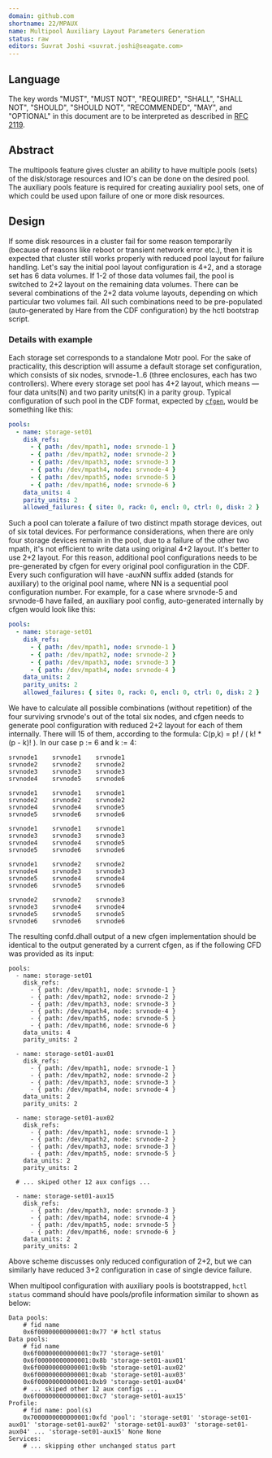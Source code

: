 ```yaml
---
domain: github.com
shortname: 22/MPAUX
name: Multipool Auxiliary Layout Parameters Generation
status: raw
editors: Suvrat Joshi <suvrat.joshi@seagate.com>
---
```


## Language

The key words "MUST", "MUST NOT", "REQUIRED", "SHALL", "SHALL NOT", "SHOULD", "SHOULD NOT", "RECOMMENDED", "MAY", and "OPTIONAL" in this document are to be interpreted as described in [RFC 2119](https://tools.ietf.org/html/rfc2119).

## Abstract

The multipools feature gives cluster an ability to have multiple pools (sets) of the disk/storage resources and IO's can be done on the desired pool.
The auxiliary pools feature is required for creating auxialiry pool sets, one of which could be used upon failure of one or more disk resources.

## Design

If some disk resources in a cluster fail for some reason temporarily (because of reasons like reboot or transient network error etc.), then it is expected that cluster still works properly with reduced pool layout for failure handling. Let's say the initial pool layout configuration is 4+2, and a storage set has 6 data volumes. If 1-2 of those data volumes fail, the pool is switched to 2+2 layout on the remaining data volumes. There can be several combinations of the 2+2 data volume layouts, depending on which particular two volumes fail. All such combinations need to be pre-populated (auto-generated by Hare from the CDF configuration) by the hctl bootstrap script.

### Details with example
Each storage set corresponds to a standalone Motr pool. For the sake of practicality, this description will assume a default storage set configuration, which consists of six nodes, srvnode-1..6 (three enclosures, each has two controllers). Where every storage set pool has 4+2 layout, which means — four data units(N) and two parity units(K) in a parity group.
Typical configuration of such pool in the CDF format, expected by [`cfgen`](https://github.com/Seagate/cortx-hare/blob/dev/rfc/18/README.md), would be something like this:
```yaml
pools:
  - name: storage-set01
    disk_refs:
      - { path: /dev/mpath1, node: srvnode-1 }
      - { path: /dev/mpath2, node: srvnode-2 }
      - { path: /dev/mpath3, node: srvnode-3 }
      - { path: /dev/mpath4, node: srvnode-4 }
      - { path: /dev/mpath5, node: srvnode-5 }
      - { path: /dev/mpath6, node: srvnode-6 }
    data_units: 4
    parity_units: 2
    allowed_failures: { site: 0, rack: 0, encl: 0, ctrl: 0, disk: 2 }
```
Such a pool can tolerate a failure of two distinct mpath storage devices, out of six total devices. For performance considerations, when there are only four storage devices remain in the pool, due to a failure of the other two mpath, it's not efficient to write data using original 4+2 layout. It's better to use 2+2 layout. For this reason, additional pool configurations needs to be pre-generated by cfgen for every original pool configuration in the CDF. Every such configuration will have -auxNN suffix added (stands for auxiliary) to the original pool name, where NN is a sequential pool configuration number. For example, for a case where srvnode-5 and srvnode-6 have failed, an auxiliary pool config, auto-generated internally by cfgen would look like this:
```yaml
pools:
  - name: storage-set01
    disk_refs:
      - { path: /dev/mpath1, node: srvnode-1 }
      - { path: /dev/mpath2, node: srvnode-2 }
      - { path: /dev/mpath3, node: srvnode-3 }
      - { path: /dev/mpath4, node: srvnode-4 }
    data_units: 2
    parity_units: 2
    allowed_failures: { site: 0, rack: 0, encl: 0, ctrl: 0, disk: 2 }
```
We have to calculate all possible combinations (without repetition) of the four surviving srvnode's out of the total six nodes, and cfgen needs to generate pool configuration with reduced 2+2 layout for each of them internally. There will 15 of them, according to the formula: C(p,k) = p! / ( k! * (p - k)! ). In our case p := 6 and k := 4:
```
srvnode1	srvnode1	srvnode1
srvnode2	srvnode2	srvnode2
srvnode3	srvnode3	srvnode3
srvnode4	srvnode5	srvnode6

srvnode1	srvnode1	srvnode1
srvnode2	srvnode2	srvnode2
srvnode4	srvnode4	srvnode5
srvnode5	srvnode6	srvnode6

srvnode1	srvnode1	srvnode1
srvnode3	srvnode3	srvnode3
srvnode4	srvnode4	srvnode5
srvnode5	srvnode6	srvnode6

srvnode1	srvnode2	srvnode2
srvnode4	srvnode3	srvnode3
srvnode5	srvnode4	srvnode4
srvnode6	srvnode5	srvnode6

srvnode2	srvnode2	srvnode3
srvnode3	srvnode4	srvnode4
srvnode5	srvnode5	srvnode5
srvnode6	srvnode6	srvnode6
```
The resulting confd.dhall output of a new cfgen implementation should be identical to the output generated by a current cfgen, as if the following CFD was provided as its input:
```
pools:
  - name: storage-set01
    disk_refs:
      - { path: /dev/mpath1, node: srvnode-1 }
      - { path: /dev/mpath2, node: srvnode-2 }
      - { path: /dev/mpath3, node: srvnode-3 }
      - { path: /dev/mpath4, node: srvnode-4 }
      - { path: /dev/mpath5, node: srvnode-5 }
      - { path: /dev/mpath6, node: srvnode-6 }
    data_units: 4
    parity_units: 2

  - name: storage-set01-aux01
    disk_refs:
      - { path: /dev/mpath1, node: srvnode-1 }
      - { path: /dev/mpath2, node: srvnode-2 }
      - { path: /dev/mpath3, node: srvnode-3 }
      - { path: /dev/mpath4, node: srvnode-4 }
    data_units: 2
    parity_units: 2

  - name: storage-set01-aux02
    disk_refs:
      - { path: /dev/mpath1, node: srvnode-1 }
      - { path: /dev/mpath2, node: srvnode-2 }
      - { path: /dev/mpath3, node: srvnode-3 }
      - { path: /dev/mpath5, node: srvnode-5 }
    data_units: 2
    parity_units: 2

  # ... skiped other 12 aux configs ...

  - name: storage-set01-aux15
    disk_refs:
      - { path: /dev/mpath3, node: srvnode-3 }
      - { path: /dev/mpath4, node: srvnode-4 }
      - { path: /dev/mpath5, node: srvnode-5 }
      - { path: /dev/mpath6, node: srvnode-6 }
    data_units: 2
    parity_units: 2
```

Above scheme discusses only reduced configuration of 2+2, but we can similarly have reduced 3+2 configuration in case of single device failure.

When multipool configuration with auxiliary pools is bootstrapped, `hctl status` command should have pools/profile information similar to shown as below:
```
Data pools:
    # fid name
    0x6f00000000000001:0x77 '# hctl status
Data pools:
    # fid name
    0x6f00000000000001:0x77 'storage-set01'
    0x6f00000000000001:0x8b 'storage-set01-aux01'
    0x6f00000000000001:0x9b 'storage-set01-aux02'
    0x6f00000000000001:0xab 'storage-set01-aux03'
    0x6f00000000000001:0xb9 'storage-set01-aux04'
    # ... skiped other 12 aux configs ...
    0x6f00000000000001:0xc7 'storage-set01-aux15'
Profile:
    # fid name: pool(s)
    0x7000000000000001:0xfd 'pool': 'storage-set01' 'storage-set01-aux01' 'storage-set01-aux02' 'storage-set01-aux03' 'storage-set01-aux04' ... 'storage-set01-aux15' None None
Services:
    # ... skipping other unchanged status part
```

